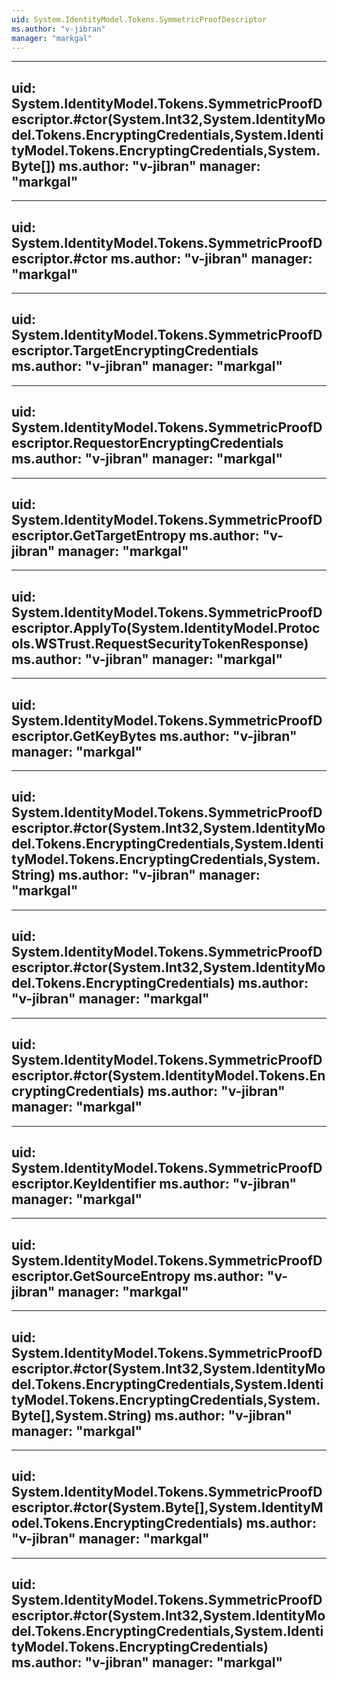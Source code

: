 ```yaml
---
uid: System.IdentityModel.Tokens.SymmetricProofDescriptor
ms.author: "v-jibran"
manager: "markgal"
---
```


---
uid: System.IdentityModel.Tokens.SymmetricProofDescriptor.#ctor(System.Int32,System.IdentityModel.Tokens.EncryptingCredentials,System.IdentityModel.Tokens.EncryptingCredentials,System.Byte[])
ms.author: "v-jibran"
manager: "markgal"
---

---
uid: System.IdentityModel.Tokens.SymmetricProofDescriptor.#ctor
ms.author: "v-jibran"
manager: "markgal"
---

---
uid: System.IdentityModel.Tokens.SymmetricProofDescriptor.TargetEncryptingCredentials
ms.author: "v-jibran"
manager: "markgal"
---

---
uid: System.IdentityModel.Tokens.SymmetricProofDescriptor.RequestorEncryptingCredentials
ms.author: "v-jibran"
manager: "markgal"
---

---
uid: System.IdentityModel.Tokens.SymmetricProofDescriptor.GetTargetEntropy
ms.author: "v-jibran"
manager: "markgal"
---

---
uid: System.IdentityModel.Tokens.SymmetricProofDescriptor.ApplyTo(System.IdentityModel.Protocols.WSTrust.RequestSecurityTokenResponse)
ms.author: "v-jibran"
manager: "markgal"
---

---
uid: System.IdentityModel.Tokens.SymmetricProofDescriptor.GetKeyBytes
ms.author: "v-jibran"
manager: "markgal"
---

---
uid: System.IdentityModel.Tokens.SymmetricProofDescriptor.#ctor(System.Int32,System.IdentityModel.Tokens.EncryptingCredentials,System.IdentityModel.Tokens.EncryptingCredentials,System.String)
ms.author: "v-jibran"
manager: "markgal"
---

---
uid: System.IdentityModel.Tokens.SymmetricProofDescriptor.#ctor(System.Int32,System.IdentityModel.Tokens.EncryptingCredentials)
ms.author: "v-jibran"
manager: "markgal"
---

---
uid: System.IdentityModel.Tokens.SymmetricProofDescriptor.#ctor(System.IdentityModel.Tokens.EncryptingCredentials)
ms.author: "v-jibran"
manager: "markgal"
---

---
uid: System.IdentityModel.Tokens.SymmetricProofDescriptor.KeyIdentifier
ms.author: "v-jibran"
manager: "markgal"
---

---
uid: System.IdentityModel.Tokens.SymmetricProofDescriptor.GetSourceEntropy
ms.author: "v-jibran"
manager: "markgal"
---

---
uid: System.IdentityModel.Tokens.SymmetricProofDescriptor.#ctor(System.Int32,System.IdentityModel.Tokens.EncryptingCredentials,System.IdentityModel.Tokens.EncryptingCredentials,System.Byte[],System.String)
ms.author: "v-jibran"
manager: "markgal"
---

---
uid: System.IdentityModel.Tokens.SymmetricProofDescriptor.#ctor(System.Byte[],System.IdentityModel.Tokens.EncryptingCredentials)
ms.author: "v-jibran"
manager: "markgal"
---

---
uid: System.IdentityModel.Tokens.SymmetricProofDescriptor.#ctor(System.Int32,System.IdentityModel.Tokens.EncryptingCredentials,System.IdentityModel.Tokens.EncryptingCredentials)
ms.author: "v-jibran"
manager: "markgal"
---
